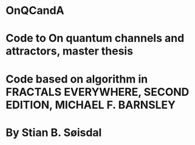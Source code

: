 # OnQCandA
# Code to On quantum channels and attractors, master thesis
# Code based on algorithm in FRACTALS EVERYWHERE, SECOND EDITION, MICHAEL F. BARNSLEY
# By Stian B. Søisdal
